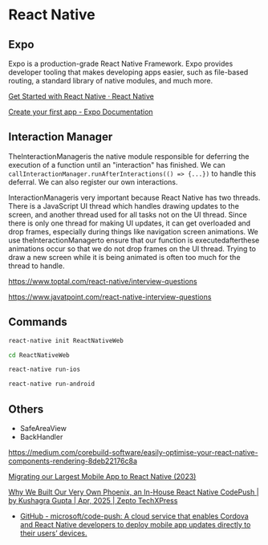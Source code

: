 # React Native

## Expo

Expo is a production-grade React Native Framework. Expo provides developer tooling that makes developing apps easier, such as file-based routing, a standard library of native modules, and much more.

[Get Started with React Native · React Native](https://reactnative.dev/docs/environment-setup)

[Create your first app - Expo Documentation](https://docs.expo.dev/tutorial/create-your-first-app/)

## Interaction Manager

TheInteractionManageris the native module responsible for deferring the execution of a function until an "interaction" has finished. We can `callInteractionManager.runAfterInteractions(() => {...})` to handle this deferral. We can also register our own interactions.

InteractionManageris very important because React Native has two threads. There is a JavaScript UI thread which handles drawing updates to the screen, and another thread used for all tasks not on the UI thread. Since there is only one thread for making UI updates, it can get overloaded and drop frames, especially during things like navigation screen animations. We use theInteractionManagerto ensure that our function is executedafterthese animations occur so that we do not drop frames on the UI thread. Trying to draw a new screen while it is being animated is often too much for the thread to handle.

https://www.toptal.com/react-native/interview-questions

https://www.javatpoint.com/react-native-interview-questions

## Commands

```bash
react-native init ReactNativeWeb

cd ReactNativeWeb

react-native run-ios

react-native run-android
```

## Others

- SafeAreaView
- BackHandler

https://medium.com/corebuild-software/easily-optimise-your-react-native-components-rendering-8deb22176c8a

[Migrating our Largest Mobile App to React Native (2023)](https://shopify.engineering/migrating-our-largest-mobile-app-to-react-native)

[Why We Built Our Very Own Phoenix, an In-House React Native CodePush \| by Kushagra Gupta \| Apr, 2025 \| Zepto TechXPress](https://blog.zeptonow.com/why-we-built-our-very-own-in-house-react-native-codepush-platform-db0c195e4603)

- [GitHub - microsoft/code-push: A cloud service that enables Cordova and React Native developers to deploy mobile app updates directly to their users’ devices.](https://github.com/microsoft/code-push)
